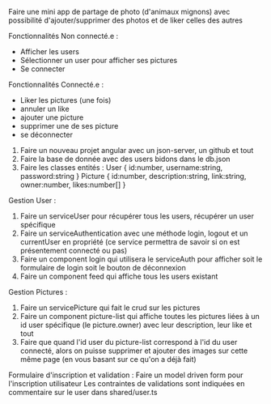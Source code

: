 Faire une mini app de partage de photo (d'animaux mignons) avec possibilité d'ajouter/supprimer des photos et de liker celles des autres

Fonctionnalités Non connecté.e : 
- Afficher les users
- Sélectionner un user pour afficher ses pictures
- Se connecter

Fonctionnalités Connecté.e :
- Liker les pictures (une fois)
- annuler un like
- ajouter une picture
- supprimer une de ses picture
- se déconnecter

1) Faire un nouveau projet angular avec un json-server, un github et tout
2) Faire la base de donnée avec des users bidons dans le db.json 
3) Faire les classes entités : User { id:number, username:string, password:string } 
Picture { id:number, description:string, link:string, owner:number, likes:number[] }

Gestion User :
1) Faire un serviceUser pour récupérer tous les users, récupérer un user spécifique
2) Faire un serviceAuthentication avec une méthode login, logout et un currentUser en propriété (ce service permettra de savoir si on est présentement connecté ou pas)
3) Faire un component login qui utilisera le serviceAuth pour afficher soit le formulaire de login soit le bouton de déconnexion
4) Faire un component feed qui affiche tous les users existant


Gestion Pictures : 
1) Faire un servicePicture qui fait le crud sur les pictures
2) Faire un component picture-list qui affiche toutes les pictures liées à un id user spécifique (le picture.owner) avec leur description, leur like et tout
3) Faire que quand l'id user du picture-list correspond à l'id du user connecté, alors on puisse supprimer et ajouter des images sur cette même page (en vous basant sur ce qu'on a déjà fait)

Formulaire d'inscription et validation :
Faire un model driven form pour l'inscription utilisateur
Les contraintes de validations sont indiquées en commentaire sur le user dans shared/user.ts